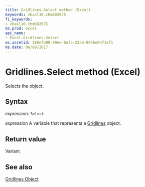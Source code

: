 ```yaml
---
title: Gridlines.Select method (Excel)
keywords: vbaxl10.chm602075
f1_keywords:
- vbaxl10.chm602075
ms.prod: excel
api_name:
- Excel.Gridlines.Select
ms.assetid: 186e7b88-99ee-6afa-23ab-864be0471ef1
ms.date: 06/08/2017
---
```



# Gridlines.Select method (Excel)

Selects the object.


## Syntax

_expression_. `Select`

_expression_ A variable that represents a [Gridlines](Excel.Gridlines-graph-object.md) object.


## Return value

Variant


## See also


[Gridlines Object](Excel.Gridlines(object).md)

